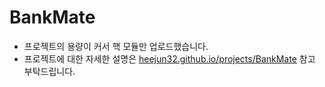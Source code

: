 # BankMate
* 프로젝트의 용량이 커서 핵 모듈만 업로드했습니다.
* 프로젝트에 대한 자세한 설명은 [heejun32.github.io/projects/BankMate](https://heejun32.github.io/projects/2021-12-21-BankMate/) 참고 부탁드립니다.
